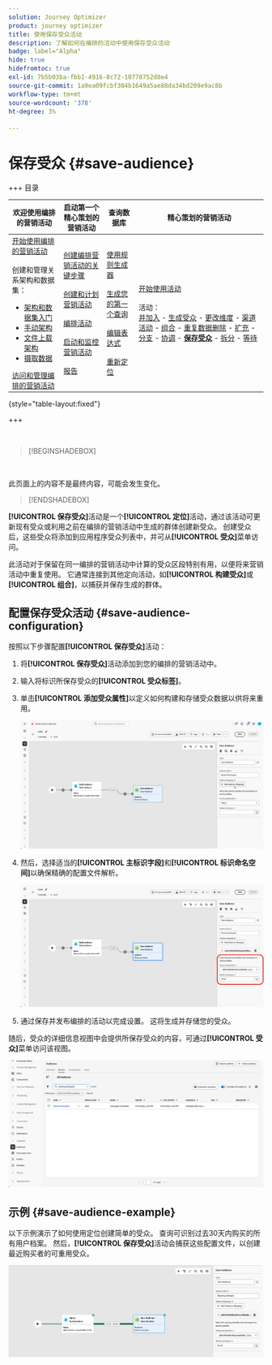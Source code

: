 ```yaml
---
solution: Journey Optimizer
product: journey optimizer
title: 使用保存受众活动
description: 了解如何在编排的活动中使用保存受众活动
badge: label="Alpha"
hide: true
hidefromtoc: true
exl-id: 7b5b03ba-fbb1-4916-8c72-10778752d8e4
source-git-commit: 1a9ea09fcbf304b1649a5ae88da34bd209e9ac8b
workflow-type: tm+mt
source-wordcount: '378'
ht-degree: 3%

---
```


# 保存受众 {#save-audience}

+++ 目录

| 欢迎使用编排的营销活动 | 启动第一个精心策划的营销活动 | 查询数据库 | 精心策划的营销活动 |
|---|---|---|---|
| [开始使用编排的营销活动](../gs-orchestrated-campaigns.md)<br/><br/>创建和管理关系架构和数据集：</br> <ul><li>[架构和数据集入门](../gs-schemas.md)</li><li>[手动架构](../manual-schema.md)</li><li>[文件上载架构](../file-upload-schema.md)</li><li>[摄取数据](../ingest-data.md)</li></ul>[访问和管理编排的营销活动](../access-manage-orchestrated-campaigns.md) | [创建编排营销活动的关键步骤](../gs-campaign-creation.md)<br/><br/>[创建和计划营销活动](../create-orchestrated-campaign.md)<br/><br/>[编排活动](../orchestrate-activities.md)<br/><br/>[启动和监控营销活动](../start-monitor-campaigns.md)<br/><br/>[报告](../reporting-campaigns.md) | [使用规则生成器](../orchestrated-rule-builder.md)<br/><br/>[生成您的第一个查询](../build-query.md)<br/><br/>[编辑表达式](../edit-expressions.md)<br/><br/>[重新定位](../retarget.md) | [开始使用活动](about-activities.md)<br/><br/>活动：<br/>[并加入](and-join.md) - [生成受众](build-audience.md) - [更改维度](change-dimension.md) - [渠道活动](channels.md) - [组合](combine.md) - [重复数据删除](deduplication.md) - [扩充](enrichment.md) - [分支](fork.md) - [协调](reconciliation.md) - <b>[保存受众](save-audience.md)</b> - [拆分](split.md) - [等待](wait.md) |

{style="table-layout:fixed"}

+++

<br/>

>[!BEGINSHADEBOX]

</br>

此页面上的内容不是最终内容，可能会发生变化。

>[!ENDSHADEBOX]

**[!UICONTROL 保存受众]**&#x200B;活动是一个&#x200B;**[!UICONTROL 定位]**&#x200B;活动，通过该活动可更新现有受众或利用之前在编排的营销活动中生成的群体创建新受众。 创建受众后，这些受众将添加到应用程序受众列表中，并可从&#x200B;**[!UICONTROL 受众]**&#x200B;菜单访问。

此活动对于保留在同一编排的营销活动中计算的受众区段特别有用，以便将来营销活动中重复使用。 它通常连接到其他定向活动，如&#x200B;**[!UICONTROL 构建受众]**&#x200B;或&#x200B;**[!UICONTROL 组合]**，以捕获并保存生成的群体。

## 配置保存受众活动 {#save-audience-configuration}

按照以下步骤配置&#x200B;**[!UICONTROL 保存受众]**&#x200B;活动：

1. 将&#x200B;**[!UICONTROL 保存受众]**&#x200B;活动添加到您的编排的营销活动中。

1. 输入将标识所保存受众的&#x200B;**[!UICONTROL 受众标签]**。

1. 单击&#x200B;**[!UICONTROL 添加受众属性]**&#x200B;以定义如何构建和存储受众数据以供将来重用。

   ![](../assets/save-audience-1.png)

1. 然后，选择适当的&#x200B;**[!UICONTROL 主标识字段]**&#x200B;和&#x200B;**[!UICONTROL 标识命名空间]**&#x200B;以确保精确的配置文件解析。

   ![](../assets/save-audience-2.png)

1. 通过保存并发布编排的活动以完成设置。 这将生成并存储您的受众。

随后，受众的详细信息视图中会提供所保存受众的内容，可通过&#x200B;**[!UICONTROL 受众]**&#x200B;菜单访问该视图。

![](../assets/save-audience-3.png)

## 示例 {#save-audience-example}

以下示例演示了如何使用定位创建简单的受众。 查询可识别过去30天内购买的所有用户档案。 然后，**[!UICONTROL 保存受众]**&#x200B;活动会捕获这些配置文件，以创建最近购买者的可重用受众。

![](../assets/save-audience-4.png)
